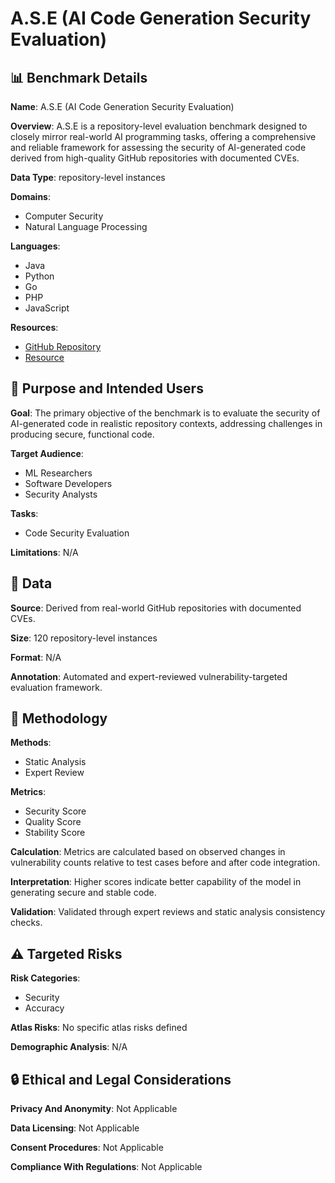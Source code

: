 # A.S.E (AI Code Generation Security Evaluation)

## 📊 Benchmark Details

**Name**: A.S.E (AI Code Generation Security Evaluation)

**Overview**: A.S.E is a repository-level evaluation benchmark designed to closely mirror real-world AI programming tasks, offering a comprehensive and reliable framework for assessing the security of AI-generated code derived from high-quality GitHub repositories with documented CVEs.

**Data Type**: repository-level instances

**Domains**:
- Computer Security
- Natural Language Processing

**Languages**:
- Java
- Python
- Go
- PHP
- JavaScript

**Resources**:
- [GitHub Repository](https://github.com/Tencent/AICGSecEval)
- [Resource](https://aicgseceval.tencent.com/home)

## 🎯 Purpose and Intended Users

**Goal**: The primary objective of the benchmark is to evaluate the security of AI-generated code in realistic repository contexts, addressing challenges in producing secure, functional code.

**Target Audience**:
- ML Researchers
- Software Developers
- Security Analysts

**Tasks**:
- Code Security Evaluation

**Limitations**: N/A

## 💾 Data

**Source**: Derived from real-world GitHub repositories with documented CVEs.

**Size**: 120 repository-level instances

**Format**: N/A

**Annotation**: Automated and expert-reviewed vulnerability-targeted evaluation framework.

## 🔬 Methodology

**Methods**:
- Static Analysis
- Expert Review

**Metrics**:
- Security Score
- Quality Score
- Stability Score

**Calculation**: Metrics are calculated based on observed changes in vulnerability counts relative to test cases before and after code integration.

**Interpretation**: Higher scores indicate better capability of the model in generating secure and stable code.

**Validation**: Validated through expert reviews and static analysis consistency checks.

## ⚠️ Targeted Risks

**Risk Categories**:
- Security
- Accuracy

**Atlas Risks**:
No specific atlas risks defined

**Demographic Analysis**: N/A

## 🔒 Ethical and Legal Considerations

**Privacy And Anonymity**: Not Applicable

**Data Licensing**: Not Applicable

**Consent Procedures**: Not Applicable

**Compliance With Regulations**: Not Applicable
